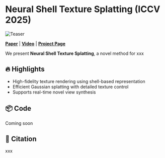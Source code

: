 # Neural Shell Texture Splatting (ICCV 2025)

![Teaser](docs/teaser.png)

[**Paper**](./paper.pdf) | [**Video**](https://github.com/zhangxin-cg/nest-splatting) | [**Project Page**](https://github.com/zhangxin-cg/nest-splatting)

We present **Neural Shell Texture Splatting**, a novel method for xxx

## 🔥 Highlights

- High-fidelity texture rendering using shell-based representation
- Efficient Gaussian splatting with detailed texture control
- Supports real-time novel view synthesis

## 📦 Code

Coming soon

## 📄 Citation

xxx
